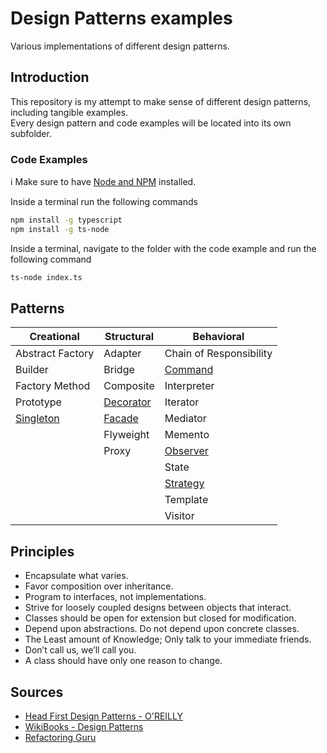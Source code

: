 # Design Patterns examples

Various implementations of different design patterns.

## Introduction

This repository is my attempt to make sense of different design patterns, including tangible examples.\
Every design pattern and code examples will be located into its own subfolder.

### Code Examples

:information_source: Make sure to have [Node and NPM](https://www.npmjs.com/get-npm) installed.

Inside a terminal run the following commands

```sh
npm install -g typescript
npm install -g ts-node
```

Inside a terminal, navigate to the folder with the code example and run the following command

```sh
ts-node index.ts
```

## Patterns

| Creational             | Structural             | Behavioral              |
| ---------------------- | ---------------------- | ----------------------- |
| Abstract Factory       | Adapter                | Chain of Responsibility |
| Builder                | Bridge                 | [Command](command)      |
| Factory Method         | Composite              | Interpreter             |
| Prototype              | [Decorator](decorator) | Iterator                |
| [Singleton](singleton) | [Facade](facade)       | Mediator                |
|                        | Flyweight              | Memento                 |
|                        | Proxy                  | [Observer](observer)    |
|                        |                        | State                   |
|                        |                        | [Strategy](strategy)    |
|                        |                        | Template                |
|                        |                        | Visitor                 |

## Principles

- Encapsulate what varies.
- Favor composition over inheritance.
- Program to interfaces, not implementations.
- Strive for loosely coupled designs between objects that interact.
- Classes should be open for extension but closed for modification.
- Depend upon abstractions. Do not depend upon concrete classes.
- The Least amount of Knowledge; Only talk to your immediate friends.
- Don’t call us, we’ll call you.
- A class should have only one reason to change.

## Sources

- [Head First Design Patterns - O'REILLY](https://www.oreilly.com/library/view/head-first-design/0596007124/)
- [WikiBooks - Design Patterns](https://en.m.wikibooks.org/wiki/Introduction_to_Software_Engineering/Architecture/Design_Patterns)
- [Refactoring Guru](https://refactoring.guru/)
